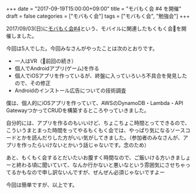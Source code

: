 +++
date = "2017-09-19T15:00:00+09:00"
title = "モバもく会 #4 を開催"
draft = false
categories = ["モバもく会"]
tags = ["モバもく会", "勉強会"]
+++


2017/09/03(日)に<a target="_blank" href="https://connpass.com/event/65722/">モバもく会#4</a>という、モバイルに関連したもくもく会を開催しました。

今回は5人でした。今回みなさんがやったことは次のとおりです。

* 一人はVR（前回の続き）
* 個人でAndroidアプリ(ゲーム)を作る
* 個人でiOSアプリを作っているが、終盤に入っていろいろ不具合を発見したので、その修正
* Androidのインストール広告についての技術調査

僕は、個人的にiOSアプリを作っていて、AWSのDynamoDB・Lambda・API GatewayつかってCRUDを構築するところやっていきました。

自分的には、アプリを作るのもいいけど、ちょこちょこ時間とってできるので、こういうまとまった時間をってやるもくもく会では、やっぱり気になるソースコードとかを読んだりした方がいい気がしてきました。（参加者のみなさんが、アプリを作ったらいけないとかいう話じゃないです。念のため）


あと、もくもく会するとだいたいお腹すく時間なので、ご飯いける方いきましょーと終わる頃に聞いていて、なんか行かないと悪いなという雰囲気にさせちゃってるかもなので申し訳ないんですが、ぜんぜん必須じゃないですよー

今回は簡単ですが、以上です。
